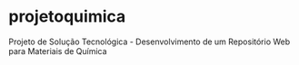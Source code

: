 # projetoquimica
Projeto de Solução Tecnológica - Desenvolvimento de um Repositório Web para Materiais de Química 
